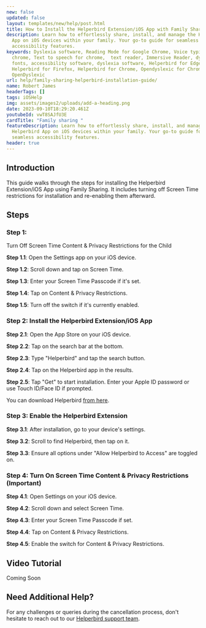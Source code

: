 ```yaml
---
new: false
updated: false
layout: templates/new/help/post.html
title: How to Install the Helperbird Extension/iOS App with Family Sharing
description: Learn how to effortlessly share, install, and manage the Helperbird
  App on iOS devices within your family. Your go-to guide for seamless
  accessibility features.
keywords: Dyslexia software, Reading Mode for Google Chrome, Voice typing for
  chrome, Text to speech for chrome,  text reader, Immersive Reader, dyslexia
  fonts, accessibility software, dyslexia software, Helperbird for Edge,
  Helperbird for Firefox, Helperbird for Chrome, Opendyslexic for Chrome,
  OpenDyslexic
url: help/family-sharing-helperbird-installation-guide/
name: Robert James
headerTags: []
tags: iOSHelp
img: assets/images2/uploads/add-a-heading.png
date: 2023-09-10T18:29:20.461Z
youtubeId: vwT8SAJfU3E
cardTitle: "Family sharing "
featureDescription: Learn how to effortlessly share, install, and manage the
  Helperbird App on iOS devices within your family. Your go-to guide for
  seamless accessibility features.
header: true
---
```


## Introduction

This guide walks through the steps for installing the Helperbird Extension/iOS App using Family Sharing. It includes turning off Screen Time restrictions for installation and re-enabling them afterward.

## Steps

### Step 1: 

Turn Off Screen Time Content & Privacy Restrictions for the Child

**Step 1.1**: Open the Settings app on your iOS device.

**Step 1.2**: Scroll down and tap on Screen Time.

**Step 1.3**: Enter your Screen Time Passcode if it's set.

**Step 1.4**: Tap on Content & Privacy Restrictions.

**Step 1.5**: Turn off the switch if it's currently enabled.

### Step 2: Install the Helperbird Extension/iOS App

**Step 2.1**: Open the App Store on your iOS device.

**Step 2.2**: Tap on the search bar at the bottom.

**Step 2.3**: Type "Helperbird" and tap the search button.

**Step 2.4**: Tap on the Helperbird app in the results.

**Step 2.5**: Tap "Get" to start installation. Enter your Apple ID password or use Touch ID/Face ID if prompted.

You can download Helperbird [from here](/support).

### Step 3: Enable the Helperbird Extension

**Step 3.1**: After installation, go to your device's settings.

**Step 3.2**: Scroll to find Helperbird, then tap on it.

**Step 3.3**: Ensure all options under "Allow Helperbird to Access" are toggled on.

### Step 4: Turn On Screen Time Content & Privacy Restrictions (Important)

**Step 4.1**: Open Settings on your iOS device.

**Step 4.2**: Scroll down and select Screen Time.

**Step 4.3**: Enter your Screen Time Passcode if set.

**Step 4.4**: Tap on Content & Privacy Restrictions.

**Step 4.5**: Enable the switch for Content & Privacy Restrictions.

## Video Tutorial

Coming Soon

## Need Additional Help?

For any challenges or queries during the cancellation process, don't hesitate to reach out to our [Helperbird support team](https://www.helperbird.com/support).